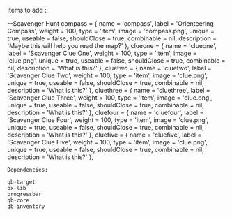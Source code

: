 Items to add :


--Scavenger Hunt
    compass                 = { name = 'compass', label = 'Orienteering Compass', weight = 100, type = 'item', image = 'compass.png', unique = true, useable = false, shouldClose = true, combinable = nil, description = 'Maybe this will help you read the map?' },
    clueone                 = { name = 'clueone', label = 'Scavenger Clue One', weight = 100, type = 'item', image = 'clue.png', unique = true, useable = false, shouldClose = true, combinable = nil, description = 'What is this?' },
    cluetwo                 = { name = 'cluetwo', label = 'Scavenger Clue Two', weight = 100, type = 'item', image = 'clue.png', unique = true, useable = false, shouldClose = true, combinable = nil, description = 'What is this?' },
    cluethree               = { name = 'cluethree', label = 'Scavenger Clue Three', weight = 100, type = 'item', image = 'clue.png', unique = true, useable = false, shouldClose = true, combinable = nil, description = 'What is this?' },
    cluefour               = { name = 'cluefour', label = 'Scavenger Clue Four', weight = 100, type = 'item', image = 'clue.png', unique = true, useable = false, shouldClose = true, combinable = nil, description = 'What is this?' },
    cluefive               = { name = 'cluefive', label = 'Scavenger Clue Five', weight = 100, type = 'item', image = 'clue.png', unique = true, useable = false, shouldClose = true, combinable = nil, description = 'What is this?' },

    Dependencies:

    qb-target
    ox-lib
    progressbar
    qb-core
    qb-inventory

    